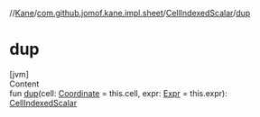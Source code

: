 //[Kane](../../index.md)/[com.github.jomof.kane.impl.sheet](../index.md)/[CellIndexedScalar](index.md)/[dup](dup.md)



# dup  
[jvm]  
Content  
fun [dup](dup.md)(cell: [Coordinate](../../com.github.jomof.kane.impl/-coordinate/index.md) = this.cell, expr: [Expr](../../com.github.jomof.kane/-expr/index.md) = this.expr): [CellIndexedScalar](index.md)  



